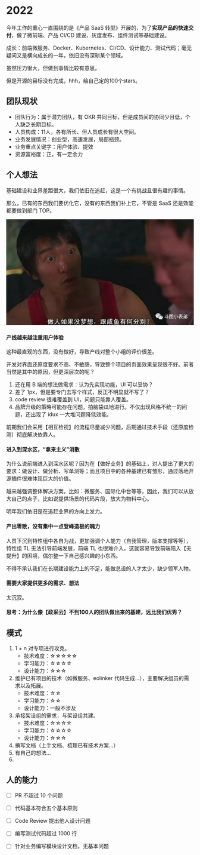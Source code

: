 # 2022

今年工作的重心一直围绕的是《产品 SaaS 转型》开展的，为了**实现产品的快速交付**，做了微前端、产品 CI/CD 建设、灰度发布、组件测试等基础建设。

成长：前端微服务、Docker、Kubernetes、CI/CD、设计能力、测试代码；毫无疑问又是横向成长的一年，依旧没有深耕某个领域。

虽然压力很大，但做到事情比较有意思。

但是开源的目标没有完成，hhh，给自己定的100个stars。

## 团队现状

- 团队行为：属于潜力团队，有 OKR 共同目标，但是成员间的协同少且低，个人缺乏长期目标。
- 人员构成：11人，各有所长、但人员成长有很大空间。
- 业务发展情况：创业型，高速发展，局部瓶颈。
- 业务重点关键字：用户体验、提效
- 资源富裕度：正，有一定余力



## 个人想法

基础建设和业界差距很大，我们依旧在追赶，这是一个有挑战且很有趣的事情。

那么，已有的东西我们要优化它，没有的东西我们补上它，不管是 SaaS 还是效能都要做到部门 TOP。

![](img/dream.jpg)



#### 产线越来越注重用户体验

这种最直观的东西，没有做好，导致产线对整个小组的评价很差。

开发对界面还原度要求不高、不敏感，导致整个项目的页面效果呈现很不好。前者当然是其中的原因，但更深层次的呢？

1. 还在用 B 端的想法做需求：认为先实现功能，UI 可以妥协？
2. 差了 1px，但是要专门去写个样式，反正不明显就不写了？
3. code review 很难覆盖到 UI，问题只能靠人覆盖。
4. 品牌升级的策略可能存在问题，拍脑袋瓜地进行。不仅出现风格不统一的问题，还出现了 idux 一大堆问题降低效能。

前期我们会采用【相互检视】的流程尽量减少问题，后期通过技术手段（还原度检测）彻底解决依靠人。



#### 进入到深水区，“拿来主义”消散

为什么说前端进入到深水区呢？因为在【做好业务】的基础上，对人提出了更大的要求：做设计、做分析、写单测等；而且项目中的各种基建已有雏形，通过落地开源插件很难体现巨大的价值。

越来越强调整体解决方案，比如：微服务、国际化中台等等，因此，我们可以从放大自己的点子，比如说提供场景的代码片段，放大为物料中心。

明年我们依旧是在追赶业界的方向上发力。



#### 产出零散，没有集中一点登峰造极的魄力

人员下沉到特性组中各自为战，更加强调个人能力（自我管理，版本支撑等等），特性组 TL 无法引导前端发展，前端 TL 也很难介入。这就容易导致前端陷入【无提升】的困境，偶尔整一下自己感兴趣的小东西。

不得不承认我们在长期建设能力上的不足，能做总设的人才太少，缺少领军人物。



#### 需要大家提供更多的需求、想法

太沉寂。



#### 思考：为什么像【政采云】不到100人的团队做出来的基建，远比我们优秀？



## 模式

1. 1 + n 对专项进行攻克。
   - 技术难度：☆☆☆☆☆
   - 学习能力：☆☆☆☆
   - 设计能力：☆☆☆
2. 维护已有项目的技术（如微服务、eolinker 代码生成...），主要解决组员的需求以及拓展。
   - 技术难度：☆☆
   - 学习能力：☆☆
   - 设计能力：一般不涉及
3. 承接架设组的需求，与架设组共建。
   - 技术难度：☆☆☆☆
   - 学习能力：☆☆☆☆
   - 设计能力：☆☆☆
4. 撰写文档（上手文档、梳理已有技术方案...）
5. 有自己的想法...
5. 



## 人的能力

- [ ] PR 不超过 10 个问题
- [ ] 代码基本符合五个基本原则
- [ ] Code Review 提出他人设计问题
- [ ] 编写测试代码超过 1000 行
- [ ] 针对业务编写模块设计文档，无基本问题

 